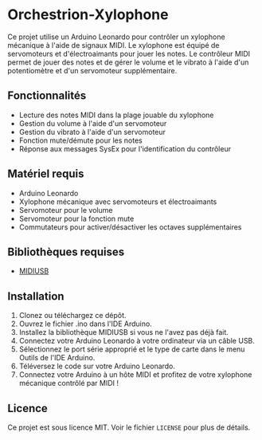# Orchestrion-Xylophone

Ce projet utilise un Arduino Leonardo pour contrôler un xylophone mécanique à l'aide de signaux MIDI. Le xylophone est équipé de servomoteurs et d'électroaimants pour jouer les notes. Le contrôleur MIDI permet de jouer des notes et de gérer le volume et le vibrato à l'aide d'un potentiomètre et d'un servomoteur supplémentaire.

## Fonctionnalités

- Lecture des notes MIDI dans la plage jouable du xylophone
- Gestion du volume à l'aide d'un servomoteur 
- Gestion du vibrato à l'aide d'un servomoteur
- Fonction mute/démute pour les notes
- Réponse aux messages SysEx pour l'identification du contrôleur

## Matériel requis

- Arduino Leonardo
- Xylophone mécanique avec servomoteurs et électroaimants
- Servomoteur pour le volume
- Servomoteur pour la fonction mute
- Commutateurs pour activer/désactiver les octaves supplémentaires

## Bibliothèques requises

- [MIDIUSB](https://github.com/arduino-libraries/MIDIUSB)

## Installation

1. Clonez ou téléchargez ce dépôt.
2. Ouvrez le fichier .ino dans l'IDE Arduino.
3. Installez la bibliothèque MIDIUSB si vous ne l'avez pas déjà fait.
4. Connectez votre Arduino Leonardo à votre ordinateur via un câble USB.
5. Sélectionnez le port série approprié et le type de carte dans le menu Outils de l'IDE Arduino.
6. Téléversez le code sur votre Arduino Leonardo.
7. Connectez votre Arduino à un hôte MIDI et profitez de votre xylophone mécanique contrôlé par MIDI !

## Licence

Ce projet est sous licence MIT. Voir le fichier `LICENSE` pour plus de détails.
